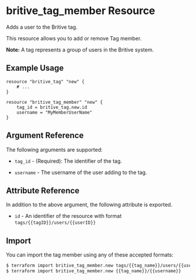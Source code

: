 # britive_tag_member Resource

Adds a user to the Britive tag.

This resource allows you to add or remove Tag member.

**Note:** A tag represents a group of users in the Britive system.

## Example Usage

```hcl
resource "britive_tag" "new" {
    # ...
}

resource "britive_tag_member" "new" {
    tag_id = britive_tag.new.id
    username = "MyMemberUserName"
}
```

## Argument Reference

The following arguments are supported:

* `tag_id` - (Required): The identifier of the tag.

* `username` - The username of the user adding to the tag.

## Attribute Reference

In addition to the above argument, the following attribute is exported.

* `id` - An identifier of the resource with format `tags/{{tagID}}/users/{{userID}}`

## Import

You can import the tag member using any of these accepted formats:

```sh
$ terraform import britive_tag_member.new tags/{{tag_name}}/users/{{username}}
$ terraform import britive_tag_member.new {{tag_name}}/{{username}}
```
